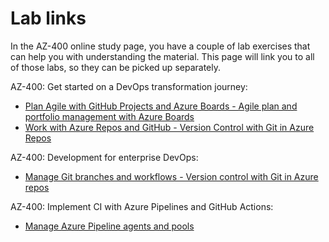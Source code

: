 # Lab links

In the AZ-400 online study page, you have a couple of lab exercises that can help you with understanding the material. This page will link you to all of those labs, so they can be picked up separately.

AZ-400: Get started on a DevOps transformation journey:

* [Plan Agile with GitHub Projects and Azure Boards - Agile plan and portfolio management with Azure Boards](https://microsoftlearning.github.io/AZ400-DesigningandImplementingMicrosoftDevOpsSolutions/Instructions/Labs/AZ400_M01_L01_Agile_Planning_and_Portfolio_Management_with_Azure_Boards.html)
* [Work with Azure Repos and GitHub - Version Control with Git in Azure Repos](https://microsoftlearning.github.io/AZ400-DesigningandImplementingMicrosoftDevOpsSolutions/Instructions/Labs/AZ400_M01_L02_Version_Controlling_with_Git_in_Azure_Repos.html)

 AZ-400: Development for enterprise DevOps:

* [Manage Git branches and workflows - Version control with Git in Azure repos](https://microsoftlearning.github.io/AZ400-DesigningandImplementingMicrosoftDevOpsSolutions/Instructions/Labs/AZ400_M02_L03_Version_Controlling_with_Git_in_Azure_Repos.html)

AZ-400: Implement CI with Azure Pipelines and GitHub Actions:

* [Manage Azure Pipeline agents and pools](https://microsoftlearning.github.io/AZ400-DesigningandImplementingMicrosoftDevOpsSolutions/Instructions/Labs/AZ400_M03_L04_Configuring_Agent_Pools_and_Understanding_Pipeline_Styles.html)
